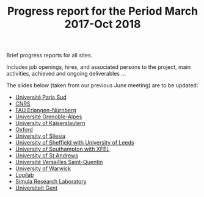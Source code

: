 ﻿---
layout: page
title: Progress report for the Period March 2017-Oct 2018
---

Brief progress reports for all sites.

Includes job openings, hires, and associated persons to the project,
main activities, achieved and ongoing deliverables ...

The slides below (taken from our previous June meeting) are to be updated:

- [Université Paris Sud](ParisSud)
- [CNRS](CNRS)
- [FAU Erlangen-Nürnberg](JacU-FAU)
- [Université Grenoble-Alpes](UGA)
- [University of Kaiserslautern](Kaiserslautern)
- [Oxford](Oxford)
- [University of Silesia](Silesia)
- [University of Sheffield with University of Leeds](Sheffield-Leeds)
- [University of Southampton with XFEL](Southampton-XFEL)
- [University of St Andrews](StAndrews)
- [Université Versailles Saint-Quentin](UVersailles)
- [University of Warwick](Warwick)
- [Logilab](Logilab)
- [Simula Research Laboratory](Simula)
- [Universiteit Gent](UGent)
